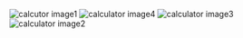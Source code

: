 ![calcutor image1](https://github.com/nemuel-laushi/COS.PROJECT/assets/151081201/bbf1ad10-db67-46ea-95e4-9130b8772af7)
![calculator image4](https://github.com/nemuel-laushi/COS.PROJECT/assets/151081201/a4bc944e-f7c6-4de2-94a2-ff6ec60eb08d)
![calculator image3](https://github.com/nemuel-laushi/COS.PROJECT/assets/151081201/073e4a51-1e3a-46bb-8168-454b28a47b0a)
![calculator image2](https://github.com/nemuel-laushi/COS.PROJECT/assets/151081201/bc2755ec-55d9-4b18-a6c9-80209d51a51a)
